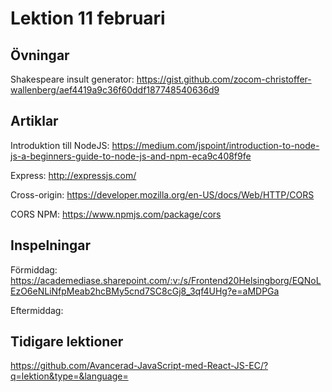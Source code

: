 # Lektion 11 februari

## Övningar

Shakespeare insult generator: https://gist.github.com/zocom-christoffer-wallenberg/aef4419a9c36f60ddf187748540636d9

## Artiklar

Introduktion till NodeJS: https://medium.com/jspoint/introduction-to-node-js-a-beginners-guide-to-node-js-and-npm-eca9c408f9fe

Express: http://expressjs.com/

Cross-origin: https://developer.mozilla.org/en-US/docs/Web/HTTP/CORS

CORS NPM: https://www.npmjs.com/package/cors

## Inspelningar

Förmiddag: https://academediase.sharepoint.com/:v:/s/Frontend20Helsingborg/EQNoLEzO6eNLiNfpMeab2hcBMy5cnd7SC8cGj8_3qf4UHg?e=aMDPGa

Eftermiddag:

## Tidigare lektioner

https://github.com/Avancerad-JavaScript-med-React-JS-EC/?q=lektion&type=&language=